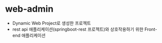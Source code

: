# web-admin

- Dynamic Web Project로 생성한 프로젝트
- rest api 애플리케이션(springboot-rest 프로젝트)와 상호작용하기 위한 Front-end 애플리케이션
